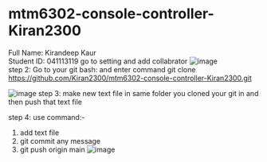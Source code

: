 # mtm6302-console-controller-Kiran2300
<h>Full Name: Kirandeep Kaur  <br>
Student ID: 041113119 </h>
go to setting and add collabrator
![image](https://github.com/Kiran2300/mtm6302-console-controller-Kiran2300/assets/134239892/0f361b78-7ce7-41eb-baa1-e83434918718) <br>
step 2: Go to your git bash: and enter command git clone
https://github.com/Kiran2300/mtm6302-console-controller-Kiran2300.git

![image](https://github.com/Kiran2300/mtm6302-console-controller-Kiran2300/assets/134239892/e56a30b6-a2ff-4108-ae09-c50b0048aff6)
step 3: make new text file in same folder you cloned your git in and then push that text file

step 4: use command:-
1. add text file
2. git commit any message
3. git push origin main
![image](https://github.com/Kiran2300/mtm6302-console-controller-Kiran2300/assets/134239892/7db3f439-15bf-46e1-8937-5862cea7de7e)

